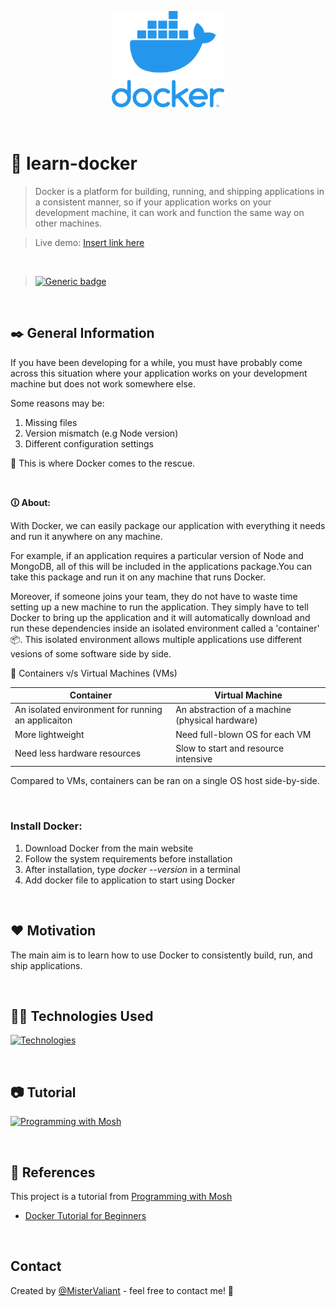 <p align="center">
  <a target='_blank' href='https://github.com/MisterValiant'>
    <img width=180px src="vertical-logo-monochromatic.webp" alt="Docker logo" title='Docker logo'/>
  </a>
</p>

<br/>

# 🐋 learn-docker
> Docker is a platform for building, running, and shipping applications in a consistent manner, so if your application works on your development machine, it can work and function the same way on other machines.

>Live demo:
[Insert link here](https://github.com/MisterValiant "title")

<br/>

<!-- >[![Generic badge](https://img.shields.io/badge/Project_Status:-Deployed-<COLOR>.svg)](https://github.com/MisterValiant) -->

>[![Generic badge](https://img.shields.io/badge/Project_Status:-In_Progress-blue.svg)](https://github.com/MisterValiant)

<br/>

## ✒️ General Information 
If you have been developing for a while, you must have probably come across this situation where your application works on your development machine but does not work somewhere else.

Some reasons may be:

1. Missing files
2. Version mismatch (e.g Node version)
3. Different configuration settings

🐋 This is where Docker comes to the rescue.



<br/>

**🛈 About:**

With Docker, we can easily package our application with everything it needs and run it anywhere on any machine.

For example, if an application requires a particular version of Node and MongoDB, all of this will be included in the applications package.You can take this package and run it on any machine that runs Docker.

Moreover, if someone joins your team, they do not have to waste time setting up a new machine to run the application. They simply have to tell Docker to bring up the application and it will automatically download and run these dependencies inside an isolated environment called a 'container' 📦. This isolated environment allows multiple applications use different vesions of some software side by side.

🤔 Containers v/s Virtual Machines (VMs)

|Container| Virtual Machine  |
|---|---|
| An isolated environment for running an applicaiton  | An abstraction of a machine (physical hardware)  | 
| More lightweight | Need full-blown OS for each VM  |
|  Need less hardware resources | Slow to start and resource intensive  |  

Compared to VMs, containers can be ran on a single OS host side-by-side.

<br/>

### Install Docker:

1. Download Docker from the main website
2. Follow the system requirements before installation
3. After installation, type _docker --version_ in a terminal
4. Add docker file to application to start using Docker




<br/>

## ❤️ Motivation
The main aim is to learn how to use Docker to consistently build, run, and ship applications.

<br/>

## 👨‍💻 Technologies Used

<div align="left">

  [![Technologies](https://skillicons.dev/icons?i=js,docker)](https://skillicons.dev)

</div>

<br/>

## 📷 Tutorial
[![Programming with Mosh](https://i.ytimg.com/vi/pTFZFxd4hOI/maxresdefault.jpg)
](https://www.youtube.com/watch?v=_uQrJ0TkZlc)
</div>

<br/>

## 🔗 References
This project is a tutorial from [Programming with Mosh](https://www.youtube.com/@programmingwithmosh "Programming with Mosh")

 - <a href='https://www.youtube.com/watch?v=pTFZFxd4hOI'>Docker Tutorial for Beginners</a>

<br/>

## Contact
Created by [@MisterValiant](https://github.com/MisterValiant) - feel free to contact me! 📧